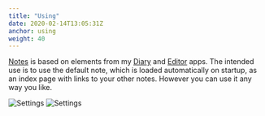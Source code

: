 ```yaml
---
title: "Using"
date: 2020-02-14T13:05:31Z
anchor: using
weight: 40
---
```


[Notes][1] is based on elements from my [Diary][2] and [Editor][3]
apps. The intended use is to use the default note, which is loaded
automatically on startup, as an index page with links to your other
notes. However you can use it any way you like.

![Settings](images/Notes-open.png)
![Settings](images/Notes-recent.png)

 [1]: https://github.com/billthefarmer/notes
 [2]: https://github.com/billthefarmer/diary
 [3]: https://github.com/billthefarmer/editor
